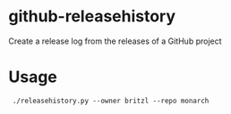 # github-releasehistory
Create a release log from the releases of a GitHub project

# Usage

     ./releasehistory.py --owner britzl --repo monarch
